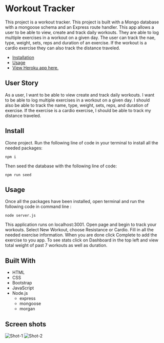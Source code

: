 # Workout Tracker


This project is a workout tracker. This project is built with a Mongo database with a mongoose schema and an Express route handler. This app allows a user to be able to view, create and track daily workouts. They are able to log multiple exercises in a workout on a given day. The user can track the nae, type, weight, sets, reps and duration of an exercise. If the workout is a cardio exercise they can also track the distance traveled. 
 
  * [Installation](#install)
  * [Usage](#usage)
  * [View Heroku app here.]()



## User Story

As a user, I want to be able to view create and track daily workouts. I want to be able to log multiple exercises in a workout on a given day. I should also be able to track the name, type, weight, sets, reps, and duration of exercise. If the exercise is a cardio exercise, I should be able to track my distance traveled.



## Install

Clone project.
Run the following line of code in your terminal to install all the needed packages: 
```
npm i
```
Then seed the database with the following line of code: 
```
npm run seed 
```


## Usage

Once all the packages have been installed, open terminal and run the following code in command line : 
```
node server.js
```
This application runs on localhost:3001. Open page and begin to track your workouts. Select New Workout, choose Resistance or Cardio. Fill in all the needed exercise information. When you are done click Complete to add the exercise to you app. To see stats click on Dashboard in the top left and view total weight of past 7 workouts as well as duration. 

## Built With
- HTML
- CSS
- Bootstrap 
- JavaScript
- Node.js
  - express
  - mongoose
  - morgan

## Screen shots

![Shot-1]()
![Shot-2]()